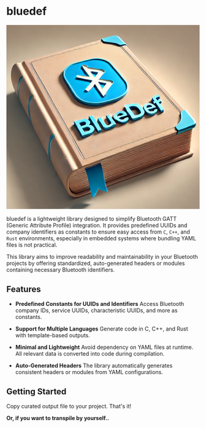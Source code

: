 # bluedef

![bluedef.png](bluedef.png)

bluedef is a lightweight library designed to simplify Bluetooth GATT (Generic Attribute Profile) integration. It provides predefined UUIDs and company identifiers as constants to ensure easy access from ```C```, ```C++```, and ```Rust``` environments, especially in embedded systems where bundling YAML files is not practical.

This library aims to improve readability and maintainability in your Bluetooth projects by offering standardized, auto-generated headers or modules containing necessary Bluetooth identifiers.

## Features

- **Predefined Constants for UUIDs and Identifiers**
Access Bluetooth company IDs, service UUIDs, characteristic UUIDs, and more as constants.

- **Support for Multiple Languages**
Generate code in C, C++, and Rust with template-based outputs.

- **Minimal and Lightweight**
Avoid dependency on YAML files at runtime. All relevant data is converted into code during compilation.

- **Auto-Generated Headers**
The library automatically generates consistent headers or modules from YAML configurations.

## Getting Started

Copy curated output file to your project. That's it!

**Or, if you want to transpile by yourself..**

```
```